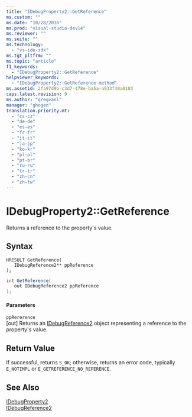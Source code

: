 ```yaml
---
title: "IDebugProperty2::GetReference"
ms.custom: ""
ms.date: "10/28/2016"
ms.prod: "visual-studio-dev14"
ms.reviewer: ""
ms.suite: ""
ms.technology: 
  - "vs-ide-sdk"
ms.tgt_pltfrm: ""
ms.topic: "article"
f1_keywords: 
  - "IDebugProperty2::GetReference"
helpviewer_keywords: 
  - "IDebugProperty2::GetReference method"
ms.assetid: 2fa97d9b-c3d7-478e-ba5a-a933f40a0103
caps.latest.revision: 9
ms.author: "gregvanl"
manager: "ghogen"
translation.priority.mt: 
  - "cs-cz"
  - "de-de"
  - "es-es"
  - "fr-fr"
  - "it-it"
  - "ja-jp"
  - "ko-kr"
  - "pl-pl"
  - "pt-br"
  - "ru-ru"
  - "tr-tr"
  - "zh-cn"
  - "zh-tw"
---
```

# IDebugProperty2::GetReference
Returns a reference to the property's value.  
  
## Syntax  
  
```cpp#  
HRESULT GetReference(  
   IDebugReference2** ppReference  
);  
```  
  
```c#  
int GetReference(  
   out IDebugReference2 ppReference  
);  
```  
  
#### Parameters  
 `ppRererence`  
 [out] Returns an [IDebugReference2](../../../extensibility/debugger/reference/idebugreference2.md) object representing a reference to the property's value.  
  
## Return Value  
 If successful, returns `S_OK`; otherwise, returns an error code, typically `E_NOTIMPL` or `E_GETREFERENCE_NO_REFERENCE`.  
  
## See Also  
 [IDebugProperty2](../../../extensibility/debugger/reference/idebugproperty2.md)   
 [IDebugReference2](../../../extensibility/debugger/reference/idebugreference2.md)